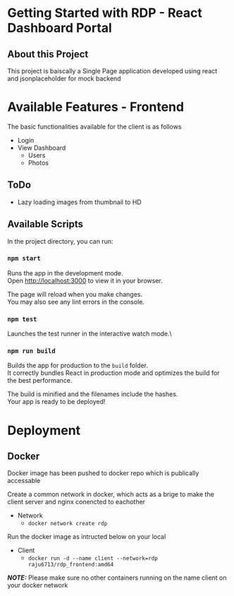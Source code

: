 # Getting Started with RDP - React Dashboard Portal

## About this Project

This project is baiscally a Single Page application developed using react and jsonplaceholder for mock backend

# Available Features - Frontend

The basic functionalities available for the client is as follows

- Login
- View Dashboard
  - Users
  - Photos

## ToDo

- Lazy loading images from thumbnail to HD

## Available Scripts

In the project directory, you can run:

### `npm start`

Runs the app in the development mode.\
Open [http://localhost:3000](http://localhost:3000) to view it in your browser.

The page will reload when you make changes.\
You may also see any lint errors in the console.

### `npm test`

Launches the test runner in the interactive watch mode.\

### `npm run build`

Builds the app for production to the `build` folder.\
It correctly bundles React in production mode and optimizes the build for the best performance.

The build is minified and the filenames include the hashes.\
Your app is ready to be deployed!

# Deployment

## Docker

Docker image has been pushed to docker repo which is publically accessable

Create a common network in docker, which acts as a brige to make the client server and nginx conencted to eachother

- Network
  - `docker network create rdp`

Run the docker image as intructed below on your local

- Client
  - `docker run -d --name client --network=rdp raju6713/rdp_frontend:amd64`

**_NOTE:_** Please make sure no other containers running on the name client on your docker network
